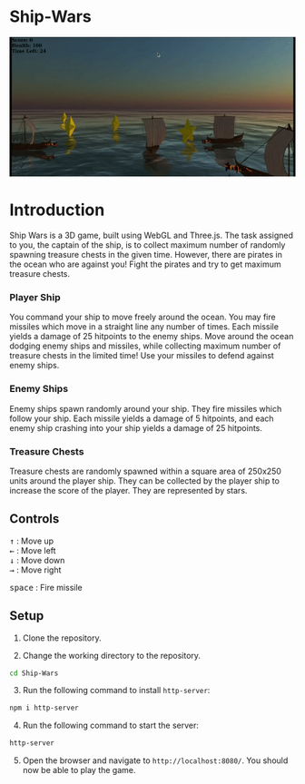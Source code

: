 # Ship-Wars

<p align="center">
    <img src="shipWar.gif">
</p>


# Introduction

Ship Wars is a 3D game, built using WebGL and Three.js. The task assigned to you, the captain of the ship, is to collect maximum number of randomly spawning treasure chests in the given time. However, there are pirates in the ocean who are against you! Fight the pirates and try to get maximum treasure chests.

### Player Ship

You command your ship to move freely around the ocean. You may fire missiles which move in a straight line any number of times. Each missile yields a damage of 25 hitpoints to the enemy ships. Move around the ocean dodging enemy ships and missiles, while collecting maximum number of treasure chests in the limited time! Use your missiles to defend against enemy ships.

### Enemy Ships

Enemy ships spawn randomly around your ship. They fire missiles which follow your ship. Each missile yields a damage of 5 hitpoints, and each enemy ship crashing into your ship yields a damage of 25 hitpoints.

### Treasure Chests

Treasure chests are randomly spawned within a square area of 250x250 units around the player ship. They can be collected by the player ship to increase the score of the player. They are represented by stars.

## Controls


<kbd>↑</kbd> : Move up<br>
<kbd>←</kbd> : Move left<br>
<kbd>↓</kbd> : Move down<br>
<kbd>→</kbd> : Move right<br>

<kbd>space</kbd> : Fire missile<br>

## Setup

1. Clone the repository.

2. Change the working directory to the repository.
```bash
cd Ship-Wars
```

3. Run the following command to install `http-server`:
```bash
npm i http-server
```

4. Run the following command to start the server:
```bash
http-server
```

5. Open the browser and navigate to `http://localhost:8080/`. You should now be able to play the game.


